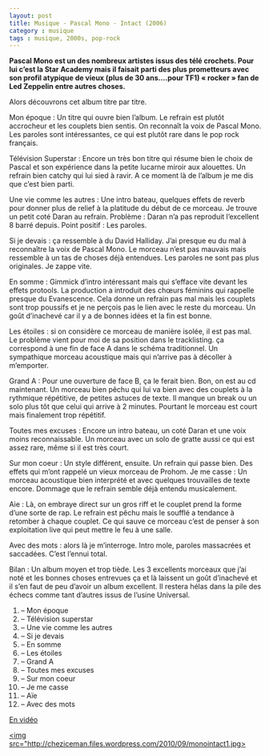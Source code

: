 ```yaml
---
layout: post
title: Musique - Pascal Mono - Intact (2006)
category : musique
tags : musique, 2000s, pop-rock
---
```


**Pascal Mono est un des nombreux artistes issus des télé crochets. Pour lui c’est la Star Academy mais il faisait parti des plus prometteurs avec son profil atypique de vieux (plus de 30 ans….pour TF1) « rocker » fan de Led Zeppelin entre autres choses.**

Alors découvrons cet album titre par titre.

Mon époque : Un titre qui ouvre bien l’album. Le refrain est plutôt accrocheur et les couplets bien sentis. On reconnaît la voix de Pascal Mono. Les paroles sont intéressantes, ce qui est plutôt rare dans le pop rock français.

Télévision Superstar : Encore un très bon titre qui résume bien le choix de Pascal et son expérience dans la petite lucarne miroir aux alouettes. Un refrain bien catchy qui lui sied à ravir. A ce moment là de l’album je me dis que c’est bien parti.

Une vie comme les autres : Une intro bateau, quelques effets de reverb pour donner plus de relief à la platitude du début de ce morceau. Je trouve un petit coté Daran au refrain. Problème : Daran n’a pas reproduit l’excellent 8 barré depuis. Point positif : Les paroles.

Si je devais : ça ressemble à du David Halliday. J’ai presque eu du mal à reconnaître la voix de Pascal Mono. Le morceau n’est pas mauvais mais ressemble à un tas de choses déjà entendues. Les paroles ne sont pas plus originales. Je zappe vite.

En somme : Gimmick d’intro intéressant mais qui s’efface vite devant les effets protools. La production a introduit des chœurs féminins qui rappelle presque du Evanescence. Cela donne un refrain pas mal mais les couplets sont trop poussifs et je ne perçois pas le lien avec le reste du morceau. Un goût d’inachevé car il y a de bonnes idées et la fin est bonne.

Les étoiles : si on considère ce morceau de manière isolée, il est pas mal. Le problème vient pour moi de sa position dans le tracklisting. ça correspond à une fin de face A dans le schéma traditionnel. Un sympathique morceau acoustique mais qui n’arrive pas à décoller à m’emporter.

Grand A : Pour une ouverture de face B, ça le ferait bien. Bon, on est au cd maintenant. Un morceau bien pêchu qui lui va bien avec des couplets à la rythmique répétitive, de petites astuces de texte. Il manque un break ou un solo plus tôt que celui qui arrive à 2 minutes. Pourtant le morceau est court mais finalement trop répétitif.

Toutes mes excuses : Encore un intro bateau, un coté Daran et une voix moins reconnaissable. Un morceau avec un solo de gratte aussi ce qui est assez rare, même si il est très court.

Sur mon coeur : Un style différent, ensuite. Un refrain qui passe bien. Des effets qui m’ont rappelé un vieux morceau de Prohom.
Je me casse : Un morceau acoustique bien interprété et avec quelques trouvailles de texte encore. Dommage que le refrain semble déjà entendu musicalement.

Aie : Là, on embraye direct sur un gros riff et le couplet prend la forme d’une sorte de rap. Le refrain est pêchu mais le soufflé a tendance à retomber à chaque couplet. Ce qui sauve ce morceau c’est de penser à son exploitation live qui peut mettre le feu à une salle.

Avec des mots : alors là je m’interroge. Intro mole, paroles massacrées et saccadées. C’est l’ennui total.

Bilan : Un album moyen et trop tiède. Les 3 excellents morceaux que j’ai noté et les bonnes choses entrevues ça et là laissent un goût d’inachevé et il s’en faut de peu d’avoir un album excellent. Il restera hélas dans la pile des échecs comme tant d’autres issus de l’usine Universal.


1. – Mon époque
2. – Télévision superstar
3. – Une vie comme les autres
4. – Si je devais
5. – En somme
6. – Les étoiles
7. – Grand A
8. – Toutes mes excuses
9. – Sur mon coeur
10. – Je me casse
11. – Aïe
12. – Avec des mots

[En vidéo](https://www.youtube.com/watch?v=bX4mMVTzYcM?rel=0)

<a href="http://cheziceman.files.wordpress.com/2010/09/monointact1.jpg"><img src="http://cheziceman.files.wordpress.com/2010/09/monointact1.jpg></a>
